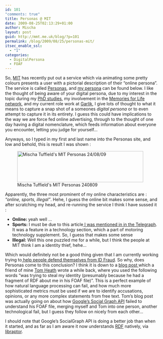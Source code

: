 ```yaml
---
id: 101
"comments: true"
title: Personas @ MIT
date: 2009-08-25T02:13:29+01:00
author: Mischa
layout: post
guid: http://mmt.me.uk/blog/?p=101
permalink: /blog/2009/08/25/personas-mit/
itsec_enable_ssl:
  - "1"
categories:
  - DigitalPersona
  - FOAF
---
```

So, [MIT](http://web.mit.edu/) has recently put out a service which via animating some pretty colours presents a user with a pictorial description of their &#8220;online persona&#8221;. The service is called [Personas](http://personas.media.mit.edu/), and [my persona](https://mmt.me.uk/blog/wp-content/uploads/2009/08/MIT_Personas_240809.png) can be found below. I like the thought of being aware of your digital persona, due to my interest in the topic during my [PhD studies](http://www.ecs.soton.ac.uk/people/mmt04r/publications), my involvement in the [Memories for Life network](http://www.memoriesforlife.org/), and my current role work at [Garlik](http://www.garlik.com/), I give lots of thought to what it means to capture a snap shot of a someones _digital persona_ or to even attempt to capture it in its entirety. I guess this could have implications to the way we are force fed online advertising, through to the thought of one day having a digital nomenclature, which feeds information about everyone you encounter, letting you judge for yourself&#8230;

Anyways, so I typed in my first and last name into the Personas site, and low and behold, this is result I was shown :

<p style="text-align: center;">
  <figure id="attachment_102" aria-describedby="caption-attachment-102" style="width: 414px" class="wp-caption aligncenter"><a href="https://mmt.me.uk/blog/wp-content/uploads/2009/08/MIT_Personas_240809.png"><img loading="lazy" class="size-full wp-image-102   " title="MIT_Personas_240809" src="https://mmt.me.uk/blog/wp-content/uploads/2009/08/MIT_Personas_240809.png" alt="Mischa Tuffield's MIT Personas 24/08/09" width="414" height="102" /></a><figcaption id="caption-attachment-102" class="wp-caption-text">Mischa Tuffield's MIT Personas 240809</figcaption></figure> 
  
  <p style="text-align: left;">
    Apparently, the three most prominent of my online characteristics are :<em> &#8220;online, sports, illegal&#8221;</em>. Hehe, I guess the online bit makes some sense, and after scratching my head, and re-running the service I think I have sussed it :
  </p>
  
  <ul>
    <li>
      <strong>Online: </strong>yeah well &#8230;
    </li>
    <li>
      <strong>Sports:</strong> I must be due to this article<a href="http://www.telegraph.co.uk/motoring/2754679/Total-recall.html"> I was mentioned in in the Telegraph</a>. It was a feature in a technology section, which a part of motoring technology supplement. So, I guess that makes some sense
    </li>
    <li>
      <strong>Illegal:</strong> Well this one puzzled me for a while, but I think the people at MIT think I am a identity thief, hehe&#8230;
    </li>
  </ul>
  
  <p>
    Which would definitely not be a good thing given that I am currently working trying to<a href="http://www.garlik.com/products.php"> help people defend themselves from ID Fraud</a>. So why, does Personas come to this conclusion? I think it is down to a <a href="http://tomheath.com/blog/2008/05/garlik-launches-foaf-services/">blog post </a> which a friend of mine <a href="http://tomheath.com/id/me">Tom Heath</a> wrote a while back, where you used the following words &#8220;was trying to steal my identity (presumably because he had a fragment of RDF about me in his FOAF file)&#8221;. This is a perfect example of how natural language processing can fail, and how much more sophisticated metrics must be used if we are to identify accusations, opinions, or any more complex statements from free text. Tom&#8217;s blog post was actually going on about how <a href="http://code.google.com/apis/socialgraph/">Google&#8217;s Social Graph API</a> failed to understand his FOAF file, merging myself and Tom into one person, another technological fail, but I guess they follow on nicely from each other&#8230;
  </p>
  
  <p>
    I should note that Google&#8217;s SocialGraph API is doing a better job than when it started, and as far as I am aware it now understands <a href="http://www.w3.org/RDF/">RDF</a> natively, via <a href="http://librdf.org/raptor/"> libraptor</a>.
  </p>
